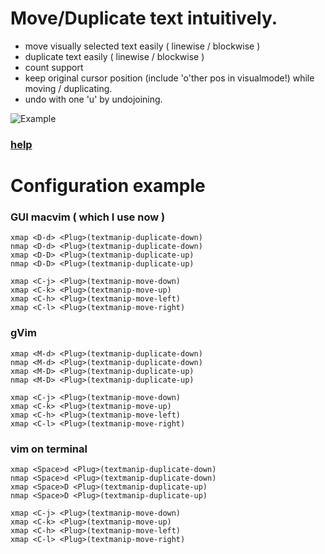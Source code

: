 # Move/Duplicate text intuitively.
  * move visually selected text easily ( linewise / blockwise )
  * duplicate text easily ( linewise / blockwise )
  * count support
  * keep original cursor position (include 'o'ther pos in visualmode!) while moving / duplicating.
  * undo with one 'u' by undojoining.

![Example](https://github.com/t9md/t9md/blob/master/img/vim-textmanip_anime.gif?raw=true)
### [help](https://github.com/t9md/vim-textmanip/blob/master/doc/textmanip.txt)

# Configuration example

### GUI macvim ( which I use now )

    xmap <D-d> <Plug>(textmanip-duplicate-down)
    nmap <D-d> <Plug>(textmanip-duplicate-down)
    xmap <D-D> <Plug>(textmanip-duplicate-up)
    nmap <D-D> <Plug>(textmanip-duplicate-up)

    xmap <C-j> <Plug>(textmanip-move-down)
    xmap <C-k> <Plug>(textmanip-move-up)
    xmap <C-h> <Plug>(textmanip-move-left)
    xmap <C-l> <Plug>(textmanip-move-right)

### gVim

    xmap <M-d> <Plug>(textmanip-duplicate-down)
    nmap <M-d> <Plug>(textmanip-duplicate-down)
    xmap <M-D> <Plug>(textmanip-duplicate-up)
    nmap <M-D> <Plug>(textmanip-duplicate-up)

    xmap <C-j> <Plug>(textmanip-move-down)
    xmap <C-k> <Plug>(textmanip-move-up)
    xmap <C-h> <Plug>(textmanip-move-left)
    xmap <C-l> <Plug>(textmanip-move-right)

### vim on terminal

    xmap <Space>d <Plug>(textmanip-duplicate-down)
    nmap <Space>d <Plug>(textmanip-duplicate-down)
    xmap <Space>D <Plug>(textmanip-duplicate-up)
    nmap <Space>D <Plug>(textmanip-duplicate-up)

    xmap <C-j> <Plug>(textmanip-move-down)
    xmap <C-k> <Plug>(textmanip-move-up)
    xmap <C-h> <Plug>(textmanip-move-left)
    xmap <C-l> <Plug>(textmanip-move-right)

